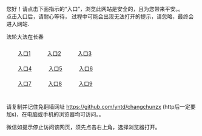 您好！请点击下面指示的“入口”，浏览此网站是安全的，且为您带来平安。。 <br/>
点击入口后，请耐心等待， 过程中可能会出现无法打开的提示，请忽略，最终会进入网站. </br>

法轮大法在长春<br/>
<div style="padding:10px"><a style="margin:20px" target="_blank" href="https://d12zpm08r3r669.cloudfront.net/2Qpsp?fbamukh" id="ccLink1" rel="nofollow">入口1</a> <a target="_blank" style="margin:20px" href="https://d1hc3a7fv1r6eb.cloudfront.net/2Qpsp?wmayecz" id="ccLink2" rel="nofollow">入口2</a> <a style="margin:20px" target="_blank" href="https://d1w69m0w0w4p6z.cloudfront.net/2Qpsp?apmhe" id="ccLink3" rel="nofollow">入口3</a></div>

<div style="padding:10px" ><a style="margin:20px" target="_blank" href="https://d12zpm08r3r669.cloudfront.net/2Qpsp?fbamukh" id="ccLink4" rel="nofollow">入口4</a> <a style="margin:20px" href="https://d1hc3a7fv1r6eb.cloudfront.net/2Qpsp?wmayecz" target="_blank" id="ccLink5" rel="nofollow">入口5</a> <a style="margin:20px" href="https://d1w69m0w0w4p6z.cloudfront.net/2Qpsp?apmhe" target="_blank" id="ccLink6" rel="nofollow">入口6</a></div>

<div style="padding:10px"><a style="margin:20px" target="_blank" href="https://d12zpm08r3r669.cloudfront.net/2Qpsp?fbamukh" id="ccLink7" rel="nofollow">入口7</a> <a style="margin:20px" href="https://d1hc3a7fv1r6eb.cloudfront.net/2Qpsp?wmayecz" target="_blank" id="ccLink8" rel="nofollow">入口8</a> <a style="margin:20px" target="_blank" href="https://d1w69m0w0w4p6z.cloudfront.net/2Qpsp?apmhe" id="ccLink9" rel="nofollow">入口9</a></div>

<br/>



请复制并记住免翻墙网址 https://github.com/yntd/changchunzx (http后一定要加s)，在电脑或手机的浏览器均可访问。。<br/>

微信如提示停止访问该网页，须先点击右上角，选择浏览器打开。
